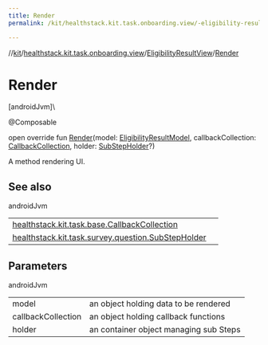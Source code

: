 ```yaml
---
title: Render
permalink: /kit/healthstack.kit.task.onboarding.view/-eligibility-result-view/-render.html

---
```

//[kit](/kit.html)/[healthstack.kit.task.onboarding.view](../index.html)/[EligibilityResultView](index.html)/[Render](-render.html)



# Render



[androidJvm]\




@Composable



open override fun [Render](-render.html)(model: [EligibilityResultModel](../../healthstack.kit.task.onboarding.model/-eligibility-result-model/index.html), callbackCollection: [CallbackCollection](../../healthstack.kit.task.base/-callback-collection/index.html), holder: [SubStepHolder](../../healthstack.kit.task.survey.question/-sub-step-holder/index.html)?)



A method rendering UI.



## See also


androidJvm

| | |
|---|---|
| [healthstack.kit.task.base.CallbackCollection](../../healthstack.kit.task.base/-callback-collection/index.html) |  |
| [healthstack.kit.task.survey.question.SubStepHolder](../../healthstack.kit.task.survey.question/-sub-step-holder/index.html) |  |



## Parameters


androidJvm

| | |
|---|---|
| model | an object holding data to be rendered |
| callbackCollection | an object holding callback functions |
| holder | an container object managing sub Steps |





